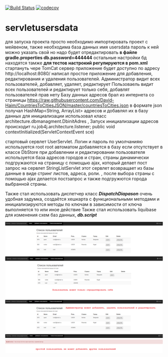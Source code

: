 [![Build Status](https://travis-ci.org/AlexandrKaleganov/servletusersdata.svg?branch=master)](https://travis-ci.org/AlexandrKaleganov/servletusersdata)
[![codecov](https://codecov.io/gh/AlexandrKaleganov/servletusersdata/branch/master/graph/badge.svg)](https://codecov.io/gh/AlexandrKaleganov/servletusersdata)
# servletusersdata
для запуска проекта просто необходимо импортировать проект с мейвеном, 
также необходима база данных имя usersdata пароль к ней можно указать свой но надо будет отредактировать 
**в файле gradle.properties
db.password=444444**
остальные настройки бд находятся тамже
**для тестов настрокий регулируются в pom.xml** 
стартануть чере TomCat сервер
приложение будет доступно по адресу http://localhost:8080/
написал простое приложение для добавления, редактирования и удаления пользователей.
Администратор видит всех пользователей, добавляет, удаляет, редактирует
Пользоваель видит всех пользователей и редактирует только себя, добавлят пользователей прав нету
Базу данных адресов брал из интернета со страницы 
https://raw.githubusercontent.com/David-Haim/CountriesToCitiesJSON/master/countriesToCities.json
в формате json  получал HashMap<String, ArrayList<String>> адресов и добавлял их в базу данных
для инициализации использовал класс architecture.dbmanagment.DbinitAdres ,
Запуск инициализации адресов происходит  ru.job4j.architecture.listener; 
public void contextInitialized(ServletContextEvent sce)

стартовый сервлет UserServlet. Логин и пароль по умолчанияю используется root root 
автоматом добавляется в базу если отсутствует в классе DbStore 
при добавлении и редактировании пользователя используется база адресов городов и стран, страны динамически подгружаются
на страницу с помощью ajax, который делает пост запрос на сервлет StringListServlet
этот сервлет возвращает из базы данные в виде стринг листов, адреса, роли.
, после выбора страны с помощью ajax делается постзапрос и также подгружются города выбранной страны.

Также стал использовать диспетчер класс **_DispatchDiapason_**  очень удобная задумка, создаётся хешкарта 
с функциональными методами
и инициализируются методы по ключам в зависимости от ключа выполняется то или иное действие 
Также стал использовать liquibase  для изменения схем баз данных, 
**_db.script_**

![Alt text](https://github.com/AlexandrKaleganov/servletusersdata/blob/master/img/1.png "Optional Title")
![Alt text](https://github.com/AlexandrKaleganov/servletusersdata/blob/master/img/2.png "Optional Title")
![Alt text](https://github.com/AlexandrKaleganov/servletusersdata/blob/master/img/3.png "Optional Title")
![Alt text](https://github.com/AlexandrKaleganov/servletusersdata/blob/master/img/4.png "Optional Title")
